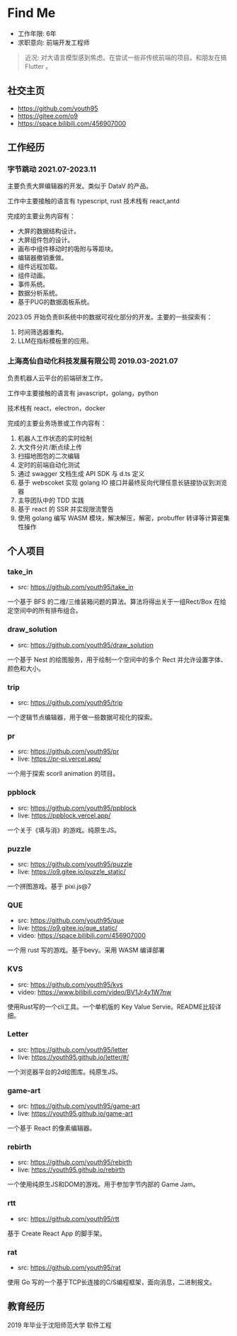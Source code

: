 # Find Me

- 工作年限: 6年
- 求职意向: 前端开发工程师

> 近况: 对大语言模型感到焦虑。在尝试一些非传统前端的项目。和朋友在搞 Flutter 。

## 社交主页
- https://github.com/youth95
- https://gitee.com/o9
- https://space.bilibili.com/456907000

## 工作经历

### 字节跳动 2021.07-2023.11

主要负责大屏编辑器的开发。类似于 DataV 的产品。

工作中主要接触的语言有 typescript, rust 
技术栈有 react,antd

完成的主要业务内容有：
- 大屏的数据结构设计。
- 大屏组件包的设计。
- 画布中组件移动时的吸附与等距块。
- 编辑器撤销重做。
- 组件远程加载。
- 组件动画。
- 事件系统。
- 数据分析系统。
- 基于PUG的数据面板系统。

2023.05 开始负责BI系统中的数据可视化部分的开发。主要的一些探索有：
1. 时间筛选器重构。
2. LLM在指标模板里的应用。

### 上海高仙自动化科技发展有限公司 2019.03-2021.07

负责机器人云平台的前端研发工作。

工作中主要接触的语言有 javascript，golang，python

技术栈有 react，electron，docker

完成的主要业务场景或工作内容有：
1. 机器人工作状态的实时绘制
2. 大文件分片/断点续上传
3. 扫描地图包的二次编辑
4. 定时的前端自动化测试
5. 通过 swagger 文档生成 API SDK 与 d.ts 定义
6. 基于 webscoket 实现 golang IO 接口并最终反向代理任意长链接协议到浏览器
7. 主导团队中的 TDD 实践
8. 基于 react 的 SSR 并实现限流警告
9. 使用 golang 编写 WASM 模块，解决解压，解密，probuffer 转译等计算密集性操作

## 个人项目

### take_in

- src: https://github.com/youth95/take_in

一个基于 BFS 的二维/三维装箱问题的算法。算法将得出关于一组Rect/Box 在给定空间中的所有排布组合。

### draw_solution

- src: https://github.com/youth95/draw_solution

一个基于 Nest 的绘图服务，用于绘制一个空间中的多个 Rect 并允许设置字体、颜色和大小。

### trip

- src: https://github.com/youth95/trip

一个逻辑节点编辑器，用于做一些数据可视化的探索。

### pr

- src: https://github.com/youth95/pr
- live: https://pr-pi.vercel.app/

一个用于探索 scorll animation 的项目。

### ppblock

- src: https://github.com/youth95/ppblock
- live: https://ppblock.vercel.app/

一个关于《填与消》的游戏。纯原生JS。

### puzzle

- src: https://github.com/youth95/puzzle
- live: https://o9.gitee.io/puzzle_static/

一个拼图游戏。基于 pixi.js@7

### QUE

- src: https://github.com/youth95/que
- live: https://o9.gitee.io/que_static/
- video: https://space.bilibili.com/456907000

一个用 rust 写的游戏。基于bevy。采用 WASM 编译部署

### KVS

- src: https://github.com/youth95/kvs
- video: https://www.bilibili.com/video/BV1Jr4y1W7nw

使用Rust写的一个cli工具。一个单机版的 Key Value Servie。README比较详细。

### Letter

- src: https://github.com/youth95/letter
- live: https://youth95.github.io/letter/#/

一个浏览器平台的2d绘图库。纯原生JS。

### game-art

- src: https://github.com/youth95/game-art
- live: https://youth95.github.io/game-art

一个基于 React 的像素编辑器。

### rebirth

- src: https://github.com/youth95/rebirth
- live: https://youth95.github.io/rebirth

一个使用纯原生JS和DOM的游戏。用于参加字节内部的 Game Jam。

### rtt

- src: https://github.com/youth95/rtt

基于 Create React App 的脚手架。

### rat

- src: https://github.com/youth95/rat

使用 Go 写的一个基于TCP长连接的C/S编程框架，面向消息，二进制报文。

## 教育经历

2019 年毕业于沈阳师范大学 软件工程
